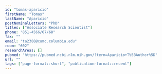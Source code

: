 ```yaml
---
id: "tomas-aparicio"
firstName: "Tomas"
lastName: "Aparicio"
postNominalLetters: "PhD"
titles: ["Associate Research Scientist"]
phone: "851-4566/67/68"
fax: ""
email: "ta2308@cumc.columbia.edu"
room: "602"
researchAreas: []
pubmed: "https://pubmed.ncbi.nlm.nih.gov/?term=Aparicio+T%5BAuthor%5D"
url: ""
tags: ["page-format::short", "publication-format::recent"]
---
```

